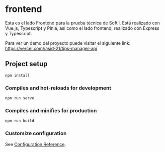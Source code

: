 # frontend
Esta es el lado Frontend para la prueba técnica de Softii.
Está realizado con Vue.js, Typescript y Pinia, así como el lado frontend, realizado con Express y Typescript.

Para ver un demo del proyecto puede visitar el siguiente link: https://vercel.com/jasid-21/tips-manager-api

## Project setup
```
npm install
```

### Compiles and hot-reloads for development
```
npm run serve
```

### Compiles and minifies for production
```
npm run build
```

### Customize configuration
See [Configuration Reference](https://cli.vuejs.org/config/).
